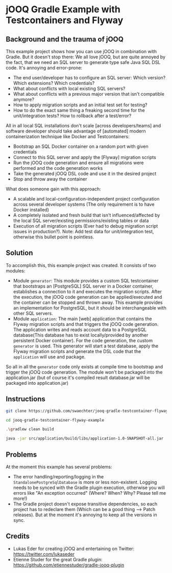 # jOOQ Gradle Example with Testcontainers and Flyway

## Background and the trauma of jOOQ

This example project shows how you can use jOOQ in combination with Gradle. But it doesn't stop there: We all love jOOQ, but are quite annoyed by the fact, that we need an SQL server to generate type safe Java SQL DSL code. It's annoying and error-prone:

* The end user/developer has to configure an SQL server: Which version? Which extensions? Which credentials?
* What about conflicts with local existing SQL servers?
* What about conflicts with a previous major version that isn't compatible anymore?
* How to apply migration scripts and an initial test set for testing?
* How to do the exact same thing a freaking second time for the unit/integration tests? How to rollback after a test/error?

All in all local SQL installations don't scale [across developers/teams] and software developer should take advantage of [automated] modern containerization technique like Docker and Testcontainers:

* Bootstrap an SQL Docker container on a random port with given credentials
* Connect to this SQL server and apply the [Flyway] migration scripts
* Run the jOOQ code generation and ensure all migrations were performed and the code generation works
* Take the generated jOOQ DSL code and use it in the desired project
* Stop and throw away the container

What does someone gain with this approach:

* A scalable and local-configuration-independent project configuration across several developer systems (The only requirement is to have Docker installed)
* A completely isolated and fresh build that isn't influenced/affected by the local SQL server/existing permissions/existing tables or data
* Execution of all migration scripts (Ever had to debug migration script issues in production?). Note: Add test data for unit/integration test, otherwise this bullet point is pointless.

## Solution

To accomplish this, this example project was created. It consists of two modules:

* Module `generator`: This module provides a custom SQL testcontainer that bootstraps an [PostgreSQL] SQL server in a Docker container, establishes a connection to it and executes the migration scripts. After the execution, the jOOQ code generation can be applied/executed and the container can be stopped and thrown away. This example provides an implementation for PostgreSQL, but it should be interchangeable with other SQL servers.
* Module `application`: The main [web] application that contains the Flyway migration scripts and that triggers the jOOQ code generation. The application writes and reads account data to a PostgreSQL database(This database has to exist locally/provided by another persistent Docker container). For the code generation, the custom `generator` is used. This generator will start a test database, apply the Flyway migration scripts and generate the DSL code that the `application` will use and package.

So all in all the `generator` code only exists at compile time to bootstrap and trigger the jOOQ code generation. The module won't be packaged into the application.jar (but of course it's compiled result database.jar will be packaged into application.jar)

## Instructions

```bash
git clone https://github.com/swaechter/jooq-gradle-testcontainer-flyway-example

cd jooq-gradle-testcontainer-flyway-example

.\gradlew clean build

java -jar src/application/build/libs/application-1.0-SNAPSHOT-all.jar
```

## Problems

At the moment this example has several problems:

* The error handling/reporting/logging in the `StandalonePostgreSqlDatabase` is more or less non-existent. Logging needs to be synced with the Gradle plugin execution, otherwise you will errors like "An exception occurred" (Where? When? Why? Please tell me more!)
* The Gradle project doesn't expose transitive dependencies, so each project has to redeclare them (Which can be a good thing --> Patch releases). But at the moment it's annoying to keep all the versions in sync.

## Credits

* Lukas Eder for creating jOOQ and entertaining on Twitter: https://twitter.com/lukaseder
* Etienne Studer for the great Gradle plugin: https://github.com/etiennestuder/gradle-jooq-plugin
